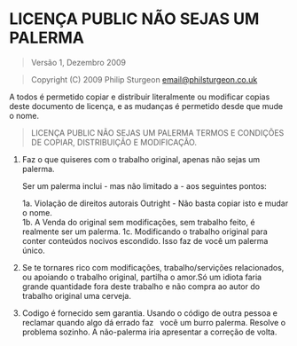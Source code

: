 # LICENÇA PUBLIC NÃO SEJAS UM PALERMA

> Versão 1, Dezembro 2009

> Copyright (C) 2009 Philip Sturgeon <email@philsturgeon.co.uk>
 
 A todos é permetido copiar e distribuir literalmente ou modificar 
 copias deste documento de licença, e as mudanças é permetido desde
 que mude o nome.

> LICENÇA PUBLIC NÃO SEJAS UM PALERMA
> TERMOS E CONDIÇÕES DE COPIAR, DISTRIBUIÇÃO E MODIFICAÇÃO.

 1. Faz o que quiseres com o trabalho original, apenas não sejas um palerma.

	 Ser um palerma inclui - mas não limitado a - aos seguintes pontos:
	  
	 1a. Violação de direitos autorais Outright - Não basta copiar isto e mudar o nome.  
	 1b. A Venda do original sem modificações, sem trabalho feito, é realmente ser um palerma. 
	 1c. Modificando o trabalho original para conter conteúdos nocivos escondido. Isso faz de você um palerma único.

 2. Se te tornares rico com modificações, trabalho/servições relacionados, ou apoiando o trabalho original,
 partilha o amor.Só um idiota faria grande quantidade fora deste trabalho e não compra ao autor do trabalho original uma cerveja.
 
 3. Codigo é fornecido sem garantia. Usando o código de outra pessoa e reclamar quando algo dá errado faz
  você um burro palerma. Resolve o problema sozinho. A não-palerma iria apresentar a correção de volta.